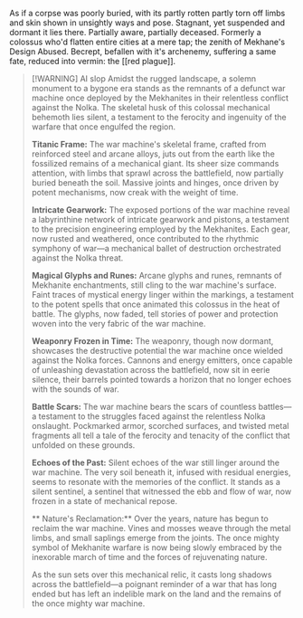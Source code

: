 As if a corpse was poorly buried, with its partly rotten partly torn off limbs and skin shown in unsightly ways and pose. 
Stagnant, yet suspended and dormant it lies there. 
Partially aware, partially deceased. 
Formerly a colossus who'd flatten entire cities at a mere tap; the zenith of Mekhane's Design Abused. 
Becrept, befallen with it's archenemy, suffering a same fate, reduced into vermin: the [[red plague]]. 



> [!WARNING] AI slop
> Amidst the rugged landscape, a solemn monument to a bygone era stands as the remnants of a defunct war machine once deployed by the Mekhanites in their relentless conflict against the Nolka. The skeletal husk of this colossal mechanical behemoth lies silent, a testament to the ferocity and ingenuity of the warfare that once engulfed the region.
> 
> **Titanic Frame:**
The war machine's skeletal frame, crafted from reinforced steel and arcane alloys, juts out from the earth like the fossilized remains of a mechanical giant. Its sheer size commands attention, with limbs that sprawl across the battlefield, now partially buried beneath the soil. Massive joints and hinges, once driven by potent mechanisms, now creak with the weight of time.
>
> **Intricate Gearwork:**
The exposed portions of the war machine reveal a labyrinthine network of intricate gearwork and pistons, a testament to the precision engineering employed by the Mekhanites. Each gear, now rusted and weathered, once contributed to the rhythmic symphony of war—a mechanical ballet of destruction orchestrated against the Nolka threat.
>
>**Magical Glyphs and Runes:**
Arcane glyphs and runes, remnants of Mekhanite enchantments, still cling to the war machine's surface. Faint traces of mystical energy linger within the markings, a testament to the potent spells that once animated this colossus in the heat of battle. The glyphs, now faded, tell stories of power and protection woven into the very fabric of the war machine.
>
>**Weaponry Frozen in Time:**
The weaponry, though now dormant, showcases the destructive potential the war machine once wielded against the Nolka forces. Cannons and energy emitters, once capable of unleashing devastation across the battlefield, now sit in eerie silence, their barrels pointed towards a horizon that no longer echoes with the sounds of war.
>
> **Battle Scars:**
The war machine bears the scars of countless battles—a testament to the struggles faced against the relentless Nolka onslaught. Pockmarked armor, scorched surfaces, and twisted metal fragments all tell a tale of the ferocity and tenacity of the conflict that unfolded on these grounds.
>
>**Echoes of the Past:**
Silent echoes of the war still linger around the war machine. The very soil beneath it, infused with residual energies, seems to resonate with the memories of the conflict. It stands as a silent sentinel, a sentinel that witnessed the ebb and flow of war, now frozen in a state of mechanical repose.
>
>**
>Nature's Reclamation:**
Over the years, nature has begun to reclaim the war machine. Vines and mosses weave through the metal limbs, and small saplings emerge from the joints. The once mighty symbol of Mekhanite warfare is now being slowly embraced by the inexorable march of time and the forces of rejuvenating nature.
>
>As the sun sets over this mechanical relic, it casts long shadows across the battlefield—a poignant reminder of a war that has long ended but has left an indelible mark on the land and the remains of the once mighty war machine.
